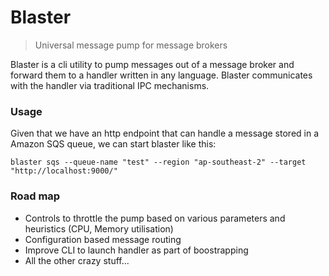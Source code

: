 # Blaster
> Universal message pump for message brokers

Blaster is a cli utility to pump messages out of a message broker and forward them to a handler
written in any language. Blaster communicates with the handler via traditional IPC mechanisms.

### Usage

Given that we have an http endpoint that can handle a message stored in a Amazon SQS queue,
we can start blaster like this:

```
blaster sqs --queue-name "test" --region "ap-southeast-2" --target "http://localhost:9000/"
```

### Road map
- Controls to throttle the pump based on various parameters and heuristics (CPU, Memory utilisation)
- Configuration based message routing
- Improve CLI to launch handler as part of boostrapping
- All the other crazy stuff...


